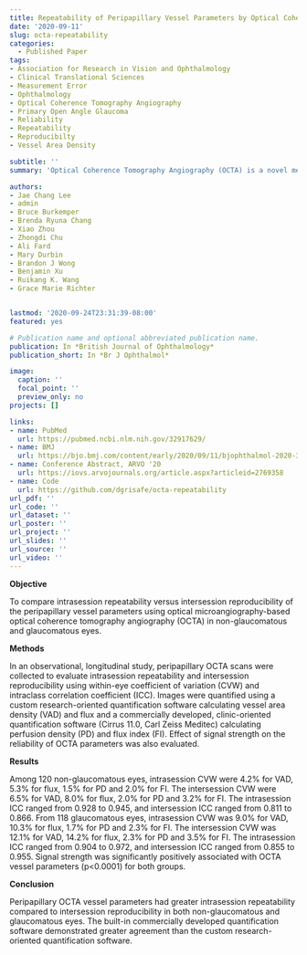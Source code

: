 ```yaml
---
title: Repeatability of Peripapillary Vessel Parameters by Optical Coherence Tomography Angiography
date: '2020-09-11'
slug: octa-repeatability
categories:
  - Published Paper
tags:
- Association for Research in Vision and Ophthalmology
- Clinical Translational Sciences
- Measurement Error
- Ophthalmology
- Optical Coherence Tomography Angiography
- Primary Open Angle Glaucoma
- Reliability
- Repeatability
- Reproducibilty
- Vessel Area Density

subtitle: ''
summary: 'Optical Coherence Tomography Angiography (OCTA) is a novel method of measuring blood flow through the retina of the eye. FDA approval was obtained for OCTA in 2015. The reliability, reproducibility, and repeatability of OCTA have not been characterized in patients with glaucoma and normal eyes. OCTA parameters were highly repeatable during the same visit.'

authors:
- Jae Chang Lee
- admin
- Bruce Burkemper
- Brenda Ryuna Chang
- Xiao Zhou
- Zhongdi Chu
- Ali Fard
- Mary Durbin
- Brandon J Wong
- Benjamin Xu
- Ruikang K. Wang
- Grace Marie Richter


lastmod: '2020-09-24T23:31:39-08:00'
featured: yes

# Publication name and optional abbreviated publication name.
publication: In *British Journal of Ophthalmology*
publication_short: In *Br J Ophthalmol*

image:
  caption: ''
  focal_point: ''
  preview_only: no
projects: []

links:
- name: PubMed
  url: https://pubmed.ncbi.nlm.nih.gov/32917629/
- name: BMJ
  url: https://bjo.bmj.com/content/early/2020/09/11/bjophthalmol-2020-317181
- name: Conference Abstract, ARVO '20
  url: https://iovs.arvojournals.org/article.aspx?articleid=2769358
- name: Code
  url: https://github.com/dgrisafe/octa-repeatability
url_pdf: ''
url_code: ''
url_dataset: ''
url_poster: ''
url_project: ''
url_slides: ''
url_source: ''
url_video: ''
---
```


**Objective** 

To compare intrasession repeatability versus intersession reproducibility of the peripapillary vessel parameters using optical microangiography-based optical coherence tomography angiography (OCTA) in non-glaucomatous and glaucomatous eyes.

**Methods**

In an observational, longitudinal study, peripapillary OCTA scans were collected to evaluate intrasession repeatability and intersession reproducibility using within-eye coefficient of variation (CVW) and intraclass correlation coefficient (ICC). Images were quantified using a custom research-oriented quantification software calculating vessel area density (VAD) and flux and a commercially developed, clinic-oriented quantification software (Cirrus 11.0, Carl Zeiss Meditec) calculating perfusion density (PD) and flux index (FI). Effect of signal strength on the reliability of OCTA parameters was also evaluated.

**Results**

Among 120 non-glaucomatous eyes, intrasession CVW were 4.2% for VAD, 5.3% for flux, 1.5% for PD and 2.0% for FI. The intersession CVW were 6.5% for VAD, 8.0% for flux, 2.0% for PD and 3.2% for FI. The intrasession ICC ranged from 0.928 to 0.945, and intersession ICC ranged from 0.811 to 0.866. From 118 glaucomatous eyes, intrasession CVW was 9.0% for VAD, 10.3% for flux, 1.7% for PD and 2.3% for FI. The intersession CVW was 12.1% for VAD, 14.2% for flux, 2.3% for PD and 3.5% for FI. The intrasession ICC ranged from 0.904 to 0.972, and intersession ICC ranged from 0.855 to 0.955. Signal strength was significantly positively associated with OCTA vessel parameters (p<0.0001) for both groups.

**Conclusion**

Peripapillary OCTA vessel parameters had greater intrasession repeatability compared to intersession reproducibility in both non-glaucomatous and glaucomatous eyes. The built-in commercially developed quantification software demonstrated greater agreement than the custom research-oriented quantification software.
